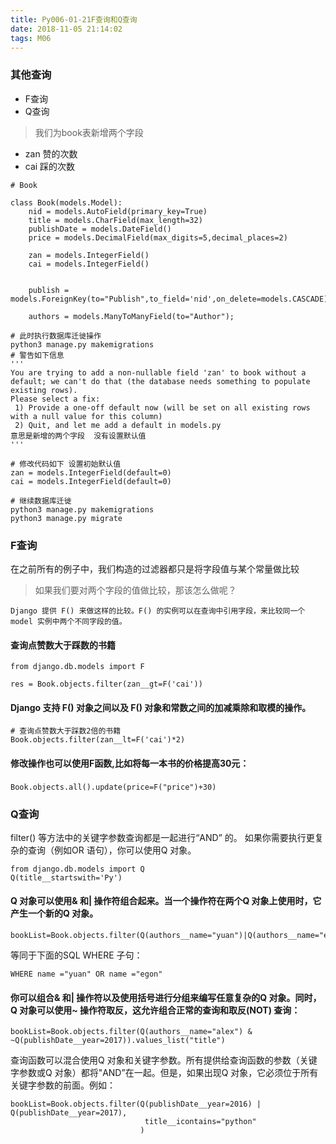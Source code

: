 ```yaml
---
title: Py006-01-21F查询和Q查询
date: 2018-11-05 21:14:02
tags: M06
---
```


### 其他查询

- F查询
- Q查询

> 我们为book表新增两个字段

- zan 赞的次数
- cai 踩的次数


```
# Book

class Book(models.Model):
    nid = models.AutoField(primary_key=True)
    title = models.CharField(max_length=32)
    publishDate = models.DateField()
    price = models.DecimalField(max_digits=5,decimal_places=2)
    
    zan = models.IntegerField()
    cai = models.IntegerField()


    publish = models.ForeignKey(to="Publish",to_field='nid',on_delete=models.CASCADE)

    authors = models.ManyToManyField(to="Author");
    
# 此时执行数据库迁徙操作
python3 manage.py makemigrations 
# 警告如下信息
'''
You are trying to add a non-nullable field 'zan' to book without a default; we can't do that (the database needs something to populate existing rows).
Please select a fix:
 1) Provide a one-off default now (will be set on all existing rows with a null value for this column)
 2) Quit, and let me add a default in models.py
意思是新增的两个字段  没有设置默认值
'''

# 修改代码如下 设置初始默认值
zan = models.IntegerField(default=0)
cai = models.IntegerField(default=0)

# 继续数据库迁徙
python3 manage.py makemigrations 
python3 manage.py migrate
```

### F查询

在之前所有的例子中，我们构造的过滤器都只是将字段值与某个常量做比较

> 如果我们要对两个字段的值做比较，那该怎么做呢？

```
Django 提供 F() 来做这样的比较。F() 的实例可以在查询中引用字段，来比较同一个 model 实例中两个不同字段的值。
```

#### 查询点赞数大于踩数的书籍

```
from django.db.models import F

res = Book.objects.filter(zan__gt=F('cai'))
```

#### Django 支持 F() 对象之间以及 F() 对象和常数之间的加减乘除和取模的操作。
```
# 查询点赞数大于踩数2倍的书籍
Book.objects.filter(zan__lt=F('cai')*2)
```

#### 修改操作也可以使用F函数,比如将每一本书的价格提高30元：

```
Book.objects.all().update(price=F("price")+30)　
```

### Q查询

filter() 等方法中的关键字参数查询都是一起进行“AND” 的。 如果你需要执行更复杂的查询（例如OR 语句），你可以使用Q 对象。

```
from django.db.models import Q
Q(title__startswith='Py')
```
#### Q 对象可以使用& 和| 操作符组合起来。当一个操作符在两个Q 对象上使用时，它产生一个新的Q 对象。

```
bookList=Book.objects.filter(Q(authors__name="yuan")|Q(authors__name="egon"))
```

等同于下面的SQL WHERE 子句：

```
WHERE name ="yuan" OR name ="egon"
```

#### 你可以组合& 和|  操作符以及使用括号进行分组来编写任意复杂的Q 对象。同时，Q 对象可以使用~ 操作符取反，这允许组合正常的查询和取反(NOT) 查询：

```
bookList=Book.objects.filter(Q(authors__name="alex") & ~Q(publishDate__year=2017)).values_list("title")
```

查询函数可以混合使用Q 对象和关键字参数。所有提供给查询函数的参数（关键字参数或Q 对象）都将"AND”在一起。但是，如果出现Q 对象，它必须位于所有关键字参数的前面。例如：

```
bookList=Book.objects.filter(Q(publishDate__year=2016) | Q(publishDate__year=2017),
                              title__icontains="python"
                             )
```
